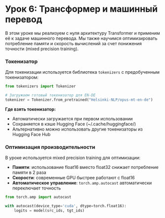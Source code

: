 # Урок 6: Трансформер и машинный перевод

В этом уроке мы реализуем с нуля архитектуру Transformer и применим её к задаче машинного перевода. Мы также научимся оптимизировать потребление памяти и скорость вычислений за счет понижения точности (mixed precision training).

### Токенизатор

Для токенизации используется библиотека `tokenizers` с предобученным токенизатором:
```python
from tokenizers import Tokenizer

# Загружаем готовый токенизатор для EN-DE
tokenizer = Tokenizer.from_pretrained("Helsinki-NLP/opus-mt-en-de")
```

**Где взять токенизатор:**
- Автоматически загружается при первом использовании
- Сохраняется в кэше Hugging Face (~/.cache/huggingface/)
- Альтернативно можно использовать другие токенизаторы из Hugging Face Hub

### Оптимизация производительности

В уроке используется mixed precision training для оптимизации:
- **Памяти**: использование float16 вместо float32 снижает потребление памяти в 2 раза
- **Скорости**: современные GPU быстрее работают с float16
- **Автоматическое управление**: `torch.amp.autocast` автоматически переключает точность

```python
from torch.amp import autocast

with autocast(device_type='cuda', dtype=torch.float16):
    logits = model(src_ids, tgt_ids)
```